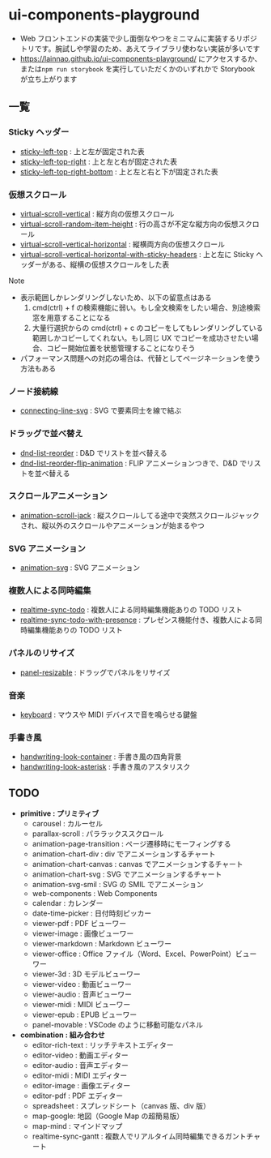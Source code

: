 # ui-components-playground

- Web フロントエンドの実装で少し面倒なやつをミニマムに実装するリポジトリです。腕試しや学習のため、あえてライブラリ使わない実装が多いです
- <https://lainnao.github.io/ui-components-playground/> にアクセスするか、または`npm run storybook` を実行していただくかのいずれかで Storybook が立ち上がります

## 一覧

### Sticky ヘッダー

- [sticky-left-top](https://github.com/lainNao/ui-components-playground/tree/main/src/sticky-left-top) : 上と左が固定された表
- [sticky-left-top-right](https://github.com/lainNao/ui-components-playground/tree/main/src/sticky-left-top-right) : 上と左と右が固定された表
- [sticky-left-top-right-bottom](https://github.com/lainNao/ui-components-playground/tree/main/src/sticky-left-top-right-bottom) : 上と左と右と下が固定された表

### 仮想スクロール

- [virtual-scroll-vertical](https://github.com/lainNao/ui-components-playground/tree/main/src/virtual-scroll-vertical) : 縦方向の仮想スクロール
- [virtual-scroll-random-item-height](https://github.com/lainNao/ui-components-playground/tree/main/src/virtual-scroll-vertical-random-item-height) : 行の高さが不定な縦方向の仮想スクロール
- [virtual-scroll-vertical-horizontal](https://github.com/lainNao/ui-components-playground/tree/main/src/virtual-scroll-vertical-horizontal) : 縦横両方向の仮想スクロール
- [virtual-scroll-vertical-horizontal-with-sticky-headers](https://github.com/lainNao/ui-components-playground/tree/main/src/virtual-scroll-vertical-horizontal-with-sticky-headers) : 上と左に Sticky ヘッダーがある、縦横の仮想スクロールをした表

> [!NOTE]
>
> - 表示範囲しかレンダリングしないため、以下の留意点はある
>   1. cmd(ctrl) + f の検索機能に弱い。もし全文検索をしたい場合、別途検索窓を用意することになる
>   2. 大量行選択からの cmd(ctrl) + c のコピーをしてもレンダリングしている範囲しかコピーしてくれない。もし同じ UX でコピーを成功させたい場合、コピー開始位置を状態管理することになりそう
> - パフォーマンス問題への対応の場合は、代替としてページネーションを使う方法もある

### ノード接続線

- [connecting-line-svg](https://github.com/lainNao/ui-components-playground/tree/main/src/connecting-line-svg) : SVG で要素同士を線で結ぶ

### ドラッグで並べ替え

- [dnd-list-reorder](https://github.com/lainNao/ui-components-playground/tree/main/src/dnd-list-reorder) : D&D でリストを並べ替える
- [dnd-list-reorder-flip-animation](https://github.com/lainNao/ui-components-playground/tree/main/src/dnd-list-reorder-flip-animation) : FLIP アニメーションつきで、D&D でリストを並べ替える

### スクロールアニメーション

- [animation-scroll-jack](https://github.com/lainNao/ui-components-playground/tree/main/src/animation-scroll-jack) : 縦スクロールしてる途中で突然スクロールジャックされ、縦以外のスクロールやアニメーションが始まるやつ

### SVG アニメーション

- [animation-svg](https://github.com/lainNao/ui-components-playground/tree/main/src/animation-svg) : SVG アニメーション

### 複数人による同時編集

- [realtime-sync-todo](https://github.com/lainNao/ui-components-playground/tree/main/src/realtime-sync-todo) : 複数人による同時編集機能ありの TODO リスト
- [realtime-sync-todo-with-presence](https://github.com/lainNao/ui-components-playground/tree/main/src/realtime-sync-todo-with-presence) : プレゼンス機能付き、複数人による同時編集機能ありの TODO リスト

### パネルのリサイズ

- [panel-resizable](https://github.com/lainNao/ui-components-playground/tree/main/src/panel-resizable) : ドラッグでパネルをリサイズ

### 音楽

- [keyboard](https://github.com/lainNao/ui-components-playground/tree/main/src/keyboard) : マウスや MIDI デバイスで音を鳴らせる鍵盤

### 手書き風

- [handwriting-look-container](https://github.com/lainNao/ui-components-playground/tree/main/src/handwriting-look-container) : 手書き風の四角背景
- [handwriting-look-asterisk](https://github.com/lainNao/ui-components-playground/tree/main/src/handwriting-look-asterisk) : 手書き風のアスタリスク

## TODO

- **primitive : プリミティブ**
  - carousel : カルーセル
  - parallax-scroll : パララックススクロール
  - animation-page-transition : ページ遷移時にモーフィングする
  - animation-chart-div : div でアニメーションするチャート
  - animation-chart-canvas : canvas でアニメーションするチャート
  - animation-chart-svg : SVG でアニメーションするチャート
  - animation-svg-smil : SVG の SMIL でアニメーション
  - web-components : Web Components
  - calendar : カレンダー
  - date-time-picker : 日付時刻ピッカー
  - viewer-pdf : PDF ビューワー
  - viewer-image : 画像ビューワー
  - viewer-markdown : Markdown ビューワー
  - viewer-office : Office ファイル（Word、Excel、PowerPoint）ビューワー
  - viewer-3d : 3D モデルビューワー
  - viewer-video : 動画ビューワー
  - viewer-audio : 音声ビューワー
  - viewer-midi : MIDI ビューワー
  - viewer-epub : EPUB ビューワー
  - panel-movable : VSCode のように移動可能なパネル
- **combination : 組み合わせ**
  - editor-rich-text : リッチテキストエディター
  - editor-video : 動画エディター
  - editor-audio : 音声エディター
  - editor-midi : MIDI エディター
  - editor-image : 画像エディター
  - editor-pdf : PDF エディター
  - spreadsheet : スプレッドシート（canvas 版、div 版）
  - map-google: 地図（Google Map の超簡易版）
  - map-mind : マインドマップ
  - realtime-sync-gantt : 複数人でリアルタイム同時編集できるガントチャート
